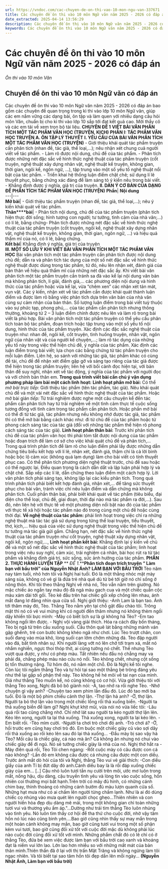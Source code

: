 ```yaml
---
url: https://vndoc.com/cac-chuyen-de-on-thi-vao-10-mon-ngu-van-337671
title: Các chuyên đề ôn thi vào 10 môn Ngữ văn năm 2025 - 2026 có đáp án - Ôn thi vào 10 môn Văn - VnDoc.com
date_extracted: 2025-04-14 13:56:29
description: Các chuyên đề ôn thi vào 10 môn Ngữ văn năm 2025 - 2026 có đáp án bao gồm các chuyên đề quan trọng trong kì thi vào lớp 10 môn Ngữ văn, giúp các em nắm vững các dạng bài, ôn tập và làm quen với nhiều dạng câu hỏi môn Văn.
keywords: Các chuyên đề ôn thi vào 10 môn Ngữ văn năm 2025 - 2026 có đáp án,ôn thi vào 10 môn văn,đề thi vào 10 môn văn,chuyên đề ôn thi vào 10 môn văn,đề thi văn vào 10,đề ôn thi vào 10 môn văn có đáp án
---
```


# Các chuyên đề ôn thi vào 10 môn Ngữ văn năm 2025 - 2026 có đáp án
 _Ôn thi vào 10 môn Văn_
## Chuyên đề ôn thi vào 10 môn Ngữ văn có đáp án
Các chuyên đề ôn thi vào 10 môn Ngữ văn năm 2025 - 2026 có đáp án bao gồm các chuyên đề quan trọng trong kì thi vào lớp 10 môn Ngữ văn, giúp các em nắm vững các dạng bài, ôn tập và làm quen với nhiều dạng câu hỏi môn Văn, chuẩn bị cho kì thi vào lớp 10 sắp tới đạt kết quả cao. Mời thầy cô và các em tải về xem trọn bộ tài liệu.
**CHUYÊN ĐỀ 1**
**VIẾT BÀI VĂN PHÂN TÍCH MỘT TÁC PHẨM VĂN HỌC \(TRUYỆN, KỊCH\)**
**PHẦN I: TÁC PHẨM VĂN HỌC TRUYỆN**
**A. ÔN TẬP LÝ THUYẾT**
**I. YÊU CẦU CỦA BÀI VĂN PHÂN TÍCH MỘT TÁC PHẨM VĂN HỌC \(TRUYỆN\)**
\- Giới thiệu khái quát tác phẩm truyện cần phân tích \(nhan đề, tác giả, thể loại,…\); nêu nhận xét chung cuả người viết về tác phẩm.
\- Làm rõ được nội dung, chủ đề của tác phẩm.
\- Phân tích được những nét đặc sắc về hình thức nghệ thuật của tác phẩm truyện \(cốt truyện, nghệ thuật xây dựng nhân vật, nghệ thuật kể truyện, không gian, thời gian, ngôi kể, ngôn ngữ, …\), tập trung vào một số yếu tố nghệ thuật nổi bật của tác phẩm.
\- Triển khai hệ thống luận điểm chặt chẽ; sử dụng lí lẽ thuyết phục, bằng chứng xác đáng để làm sáng tỏ ý kiến nêu trong bài viết.
\- Khẳng định được ý nghĩa, giá trị của truyện.
**II. DÀN Ý CƠ BẢN CỦA DẠNG ĐỀ PHÂN TÍCH TÁC PHẨM VĂN HỌC \(TRUYỆN\)**
**Phần**| **Nội dung**  
---|---  
**Mở bài**|  \- Giới thiệu tác phẩm truyện \(nhan đề, tác giả, thể loại,…\); nêu ý kiến khái quát về tác phẩm.  
**Thân****bài**|  \- Phân tích nội dung, chủ đề của tác phẩm truyện \(phân tích hiện thực đời sống; hình tượng con người; tư tưởng, tình cảm của nhà văn;…\) có lí lẽ, bằng chứng\- Phân tích được những nét đặc sắc về hình thức nghệ thuật của tác phẩm truyện \(cốt truyện, ngôi kể, nghệ thuật xây dựng nhân vật, nghệ thuật kể truyện, không gian, thời gian, ngôn ngữ, …\) và hiệu quả thẩm mĩ của nó, có lí lẽ, bằng chứng.  
**Kết bài**|  Khẳng định ý nghĩa, giá trị của truyện  
**III. MỘT SỐ LƯU Ý KHI VIẾT BÀI VĂN PHÂN TÍCH MỘT TÁC PHẨM VĂN HỌC**
Bài văn phân tích một tác phẩm truyện cần phân tích được nội dung chủ đề; dẫn ra và phân tích tác dụng của một số nét đặc sắc về hình thức nghệ thuật được dùng trong tác phẩm, từ đó, nêu lên nhận xét, đánh giá của bản thân về hiệu quả thẩm mĩ của những nét đặc sắc ấy.
Khi viết bài văn phân tích một tác phẩm truyện cần tránh sa đà vào kể lại nội dung văn bản mà không phân tích, lí giải, đánh giá,... các phương diện nội dung và hình thức của tác phẩm hoặc vừa kể lại, vừa “chêm xen” các nhận xét tản mát, vụn vặt. Các ý kiến, nhận xét về tác phẩm cần được khái quát thành luận điểm và được làm rõ bằng việc phân tích dựa trên văn bản của nhà văn cùng sự cảm nhận của bản thân. Số lượng luận điểm trong bài viết tuỳ thuộc vào sự phức tạp, phong phú,... của tác phẩm cần phân tích nhưng thông thường, khoảng từ 2 – 3 luận điểm chính được nêu lên và làm rõ trong bài viết là phù hợp.
Bài văn phân tích một tác phẩm truyện có thể yêu cầu phân tích toàn bộ tác phẩm, đoạn trích hoặc tập trung vào một số yếu tố nội dung, hình thức của tác phẩm truyện.
Xác định các đặc sắc nghệ thuật của truyện như: nhan đề, ngôi kể, cốt truyện, tình huống truyện, nhân vật, ngôn ngữ của nhân vật và của người kể chuyện,...; làm rõ tác dụng của những yếu tố này trong việc thể hiện chủ đề, ý nghĩa của tác phẩm.
Xác định các luận điểm trong bài viết; lựa chọn các bằng chứng từ tác phẩm truyện cho mỗi luận điểm.
Liên hệ, so sánh với những tác giả, tác phẩm khác có cùng đề tài, chủ đề để nhận xét điểm gặp gỡ và sáng tạo riêng của tác giả được thể hiện trong tác phẩm truyện; liên hệ với bối cảnh đọc hiện tại, với bản thân để suy nghĩ, nhận xét về tác động, ý nghĩa của tác phẩm với người đọc và với chính bản thân em.
**Trong quá trình viết bài cần chú ý vận dụng phương pháp làm bài một cách linh hoạt:**
**Linh hoạt phần mở bài:** Có thể _mở bài trực tiếp:_ Giới thiệu tác phẩm \(tên tác phẩm, tác giả\). Nêu khái quát chủ đề và một vài nét đặc sắc về hình thức nghệ thuật của tác phẩm. Hoặc mở bài gián _tiếp:_ Từ trải nghiệm được nghe một câu chuyện kể đến tác phẩm cần phân tích hay từ trải nghiệm về một tình cảm thực tế cuộc sống tương đồng với tình cảm trong tác phẩm cần phân tích. Hoặc phần mở bài có thể đi từ tác giả, tác phẩm nhưng nếu không nhớ được tác giả, tác phẩm thì có thể mở bài bằng cách khác như: đi từ chủ đề của tác phẩm hoặc từ phong cách sáng tác của tác giả \(đối với những tác phẩm thể hiện rõ phong cách sáng tác của tác giả\).
**Linh hoạt phần thân bài:** Trước khi phân tích chủ đề của tác phẩm văn học thì phải tóm tắt được nội dung của tác phẩm hoặc đoạn trích để làm cơ sở cho việc khái quát chủ đề và phân tích,... Trong quá trình phân tích để làm rõ cho luận điểm phải lấy được những dẫn chứng tiêu biểu kết hợp với lí lẽ, nhận xét, đánh giá, thậm chí là cả lời bình hoặc bộc lộ cảm xúc \(không quá lạm dụng\) làm cho bài viết có tính thuyết phục cao. Có thể phân tích phương diện nghệ thuật trước, chủ đề sau hoặc có thể ngược lại. Điều quan trọng là cách dẫn dắt và lập luận phải hợp lý và chặt chẽ.
Sắp xếp các lí lẽ, dẫn chứng theo luận điểm một cách hợp lý. Lời văn phân tích phải sáng tạo, không lặp lại các kiểu phân tích. Trong quá trình phân tích phải biết kết hợp đánh giá, nhận xét,... để tăng sức thuyết phục cho bài văn, tránh việc chỉ nêu luận điểm và dẫn chứng mà không phân tích.
Cuối phần thân bài, phải biết khái quát về tác phẩm \(tiêu biểu, đại diện cho thể loại, chủ đề, giai đoạn, thời đại nào mà tác phẩm ra đời,...\). Sau đó, nên liên hệ với thực tế về một phương diện nổi bật nào đó của tác phẩm với thực tế xã hội hoặc tác phẩm nào đó trong cùng một chủ đề hoặc cùng thời đại.
**Về nghệ thuật của tác phẩm:** phải linh hoạt trong việc chỉ ra những nghệ thuật mà tác tác giả sử dụng trong từng thể loại truyện, tiểu thuyết, thơ, kịch,... hiệu quả của việc sử dụng nghệ thuật trong việc thể hiện chủ đề tư tưởng mà tác giả gửi gắm. Chẳng hạn, nét đặc sắc về hình thức nghệ thuật của tác phẩm truyện như cốt truyện, nghệ thuật xây dựng nhân vật, ngôi kể, ngôn ngữ,...,
**Linh hoạt phần kết bài:** Khẳng định lại ý kiến về chủ đề và một số nét đặc sắc về hình thức nghệ thuật của tác phẩm; linh hoạt trong việc nêu suy nghĩ, cảm xúc, trải nghiệm cá nhân, bài học rút ra từ tác phẩm và khẳng định giá trị, sức sống, sức ảnh hưởng của tác phẩm.
**PHẦN 2. THỰC HÀNH LUYỆN TẬP**
** _ĐỀ 1._****Phân tích đoạn trích truyện “ Làm bạn với bầu trời” của Nguyễn Nhật Ánh?**
**LÀM BẠN VỚI BẦU TRỜI**
Tèo năm nay tám tuổi, nhỏ hơn tôi và Nghị hai tuổi. Đó là một thằng nhóc mặt mày sáng sủa, không có vẻ gì là đứa trẻ nhà quê dù từ bé tới giờ nó chỉ sống ở nông thôn.
Khi tôi theo thằng Nghị về nhà nó, Tèo vẫn nằm trên giường. Nó mặc chiếc áo ngắn tay màu đỏ đã ngả màu gạch cua và một chiếc quần cộc màu xám dài tới gối. Tèo kê đầu trên hai chiếc gối xếp chồng lên nhau, ánh mắt đang lơ đãng nhìn qua cửa sổ.
Nghị giới thiệu:
-Anh Lam là bạn tao. Ảnh tới thăm mày đó, Tèo.
Thằng Tèo nằm yên tại chỗ gật đầu chào tôi. Trông mặt thì nó có vẻ vui mừng khi có người đến thăm nhưng nó không thèm ngồi dậy khiến tôi bực mình:
-Mày có biết lịch sự là gì không hả Tèo?
-Em tao không ngồi lên được. - Nghị vội vàng giải thích.
Hóa ra cách đây bốn tháng, Tèo bị ngã từ trên cầu xuống suối. Cầu thôn quê lát bằng những mảnh ván gập ghềnh, trẻ con bước không khéo ngã như chơi. Lúc Tèo trượt chân, con suối đang vào mùa khô, lòng suối cạn lởm chởm những đá. Tèo đập người vào đá, bất tỉnh nhân sự. Khi người làng vớt nó lên chở tới trạm xá, mắt nó nhắm nghiền, ngực thoi thóp thở, ai cũng tưởng nó chết. Thế nhưng Tèo vượt qua được, y như có phép màu. Tất nhiên nếu đầu nó chẳng may va phải đá, chẳng phép màu nào cứu nó nổi. Tèo không chết, nhưng cột sống bị tổn thương nặng. Từ hôm đó, nó nằm một chỗ.
Đó là Nghị kể tôi nghe. Còn lúc tôi ngắm thằng Tèo và tự hỏi tại sao một thằng bé trông đáng yêu như thế lại gặp số phận thế này. Tèo không hề hé môi về tai nạn của mình. Giá như thằng Tèo muốn kể, nó cũng không có cơ hội. Vừa giới thiệu tôi với thằng Tèo xong, Nghị đã bô bô giành nói:
-À, tao nhớ ra rồi nghe Tèo.
-Nhớ chuyện gì vậy anh?
-Chuyện tao xem phim lần đầu đó. Lúc đó tao mới ba tuổi. Đó là một bộ phim chiếu cảnh thợ lặn.
-Thợ lặn hả anh?
-Ờ, thợ lặn. Người ta bỏ thợ lặn vào trong một chiếc lồng rồi thả xuống biển.
-Người ta thả xuống biển để làm gì?
Nghị khụt khịt mũi, vừa nói nó vừa liếc tôi:
-Lâu quá rồi tao cũng chẳng nhớ. Chỉ nhớ lát sau người ta kéo người thợ lặn lên. Kéo lên xong, người ta lại thả xuống. Thả xuống xong, người ta lại kéo lên.
-Em biết rồi. -Tèo mỉm cười. -Người ta chơi trò chơi đó anh.
-Trò chơi á?
-Ờ, hồi trước em cũng hay chơi trò đó. Em buộc một chiếc giày cũ vào sợi dây rồi thả xuống ao rồi kéo lên sau đó lại thả xuống...
-Đầu mày bị sao vậy hả Tèo? Mồi câu là chiếc giày, cá nào mà ăn?
Cá không ăn nhưng nó chui vào chiếc giày để đi ngủ. Nó sẽ tưởng chiếc giày là nhà của nó.
Nghị thở hắt ra
-Mày điên quá rồi, Tèo
Tôi chen ngang:
-Rốt cuộc mày có câu được con cá nào không?
-Lần đó em không câu được cá nhưng câu được một con diều.
Trước ánh mắt dò hỏi của tôi và Nghị, thằng Tèo vui vẻ giải thích:
-Con diều giấy của anh Tí bị đứt dây đó anh.Cánh diều bay là là rồi đáp xuống chiếc giày của em… \[..\]
Cậu nhỏ luôn tươi tắn nụ cười trên môi, ước mơ luôn trong mắt, nồng hậu, dịu dàng, cậu truyền tình yêu và lòng tin vào cuộc sống, hồn nhiên coi thường mọi bất hạnh.Trên trời có mây đủ hình, có những cánh chim bay, thỉnh thoảng có những cánh bướm đủ màu lượn quanh cửa sổ. Những hạt mưa như có ai chấm lên người từng chấm lạnh. Như là ai đó dùng chiếc cọ nhúng vào mưa quét lên người chọc ghẹo...Thiên nhiên và con người hiền hòa đẹp dịu dàng mê mải, trong một không gian chỉ toàn những tươi vui và thương yêu ấm áp."...Dường như trái tim thằng Tèo luôn nhúng vào tình yêu. Nó luôn tìm thấy cơ hội để tha thứ cho cuộc đời, nhờ vậy tâm hồn nó lúc nào cũng bình yên....Bao giờ cũng nhìn thấy sự may mắn trong một hoàn cảnh không may mắn, bao giờ cũng tươi vui trong một số phận kém vui tươi, bao giờ cũng đối xử tốt với cuộc đời mặc dù không phải lúc nào cuộc đời cũng đối xử tốt với mình. Những phẩm chất đó có lẽ chỉ có ở thằng Tèo, đứa bé xem việc được làm bạn với bầu trời cao xanh và khoáng đạt là niềm vui lớn lao. Lớn lao hơn nhiều so với những mất mát của bản thân mình.Thiên thần đã ở lại với thị trấn Mặt Trăng và không ngừng làm tôi ngạc nhiên. Và tôi biết tại sao tâm hồn tôi đẹp dần lên mỗi ngày...
**\(Nguyễn Nhật Ánh, Làm bạn với bầu trời\)**

